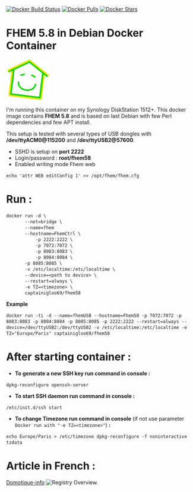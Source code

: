 [![Docker Build Status](https://img.shields.io/docker/build/captainigloo69/fhem58.svg)](https://hub.docker.com/r/captainigloo69/fhem58/) [![Docker Pulls](https://img.shields.io/docker/pulls/captainigloo69/fhem58.svg)](https://hub.docker.com/r/captainigloo69/fhem58/) 
[![Docker Stars](https://img.shields.io/docker/stars/captainigloo69/fhem58.svg)](https://hub.docker.com/r/captainigloo69/fhem58/)

# FHEM 5.8 in Debian Docker Container 
![Registry Overview.](https://raw.githubusercontent.com/captainigloo/FHEM58/master/images/fhem.png)

I'm running this container on my Synology DiskStation 1512+. This docker image contains **FHEM 5.8** and is based on last Debian with few Perl dependencies and few APT install.

This setup is tested with several types of USB dongles with **/dev/ttyACM0@115200** and **/dev/ttyUSB2@57600**.

- SSHD is setup on **port 2222**
- Login/password : **root/fhem58**
- Enabled writing mode Fhem web
```
echo 'attr WEB editConfig 1' >> /opt/fhem/fhem.cfg
```
# Run :
```shell
docker run -d \
	   --net=bridge \
	   --name=fhem
	   --hostname=FhemCtrl \
           -p 2222:2222 \
           -p 7072:7072 \	   
           -p 8083:8083 \
           -p 8084:8084 \
	   -p 8085:8085 \
	   -v /etc/localtime:/etc/localtime \
	   --device=<path to device> \
	   --restart=always \
	   -e TZ=<timezone> \
	   captainigloo69/fhem58
```
**Example**
```shell-script
docker run -ti -d --name=fhemUSB --hostname=Fhem58 -p 7072:7072 -p 8083:8083 -p 8084:8084 -p 8085:8085 -p 2222:2222 --restart=always --device=/dev/ttyUSB2:/dev/ttyUSB2 -v /etc/localtime:/etc/localtime -e TZ="Europe/Paris" captainigloo69/fhem58
```

# After starting container :

- **To generate a new SSH key run command in console :** 
```
dpkg-reconfigure openssh-server
```
- **To start SSH daemon run command in console :** 
```
/etc/init.d/ssh start
```
- **To change Timezone run command in console** (if not use parameter ```Docker run with "-e TZ=<timezone>"```) **:**
```
echo Europe/Paris > /etc/timezone dpkg-reconfigure -f noninteractive tzdata
```
# Article in French :
[Domotique-info](http://www.domotique-info.fr/2013/11/fhem-passerelle-oregon-di-o-blyss-enocean/)
![Registry Overview.](http://i0.wp.com/www.domotique-info.fr/wp-content/uploads/2013/10/Domotique-Info-fhem-architecture-potentielle.png?w=741)
